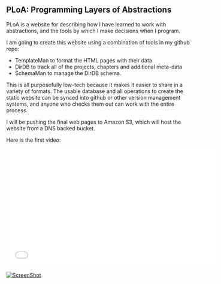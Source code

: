 ## PLoA: Programming Layers of Abstractions

PLoA is a website for describing how I have learned to work with abstractions, and the tools by which I make decisions when I program.

I am going to create this website using a combination of tools in my github repo: 

 - TemplateMan to format the HTML pages with their data
 - DirDB to track all of the projects, chapters and additional meta-data
 - SchemaMan to manage the DirDB schema.

This is all purposefully low-tech because it makes it easier to share in a variety of formats.  The usable database and all operations to create the static website can be synced into github or other version management systems, and anyone who checks them out can work with the entire process.

I will be pushing the final web pages to Amazon S3, which will host the website from a DNS backed bucket.

Here is the first video:

<iframe width="560" height="315" src="//www.youtube.com/embed/X0fhWTyhMkM" frameborder="0" allowfullscreen></iframe>

[![ScreenShot](https://raw.github.com/ghowland/ploa/docs/images/ploa_000.png)](http://youtu.be/X0fhWTyhMkM)

